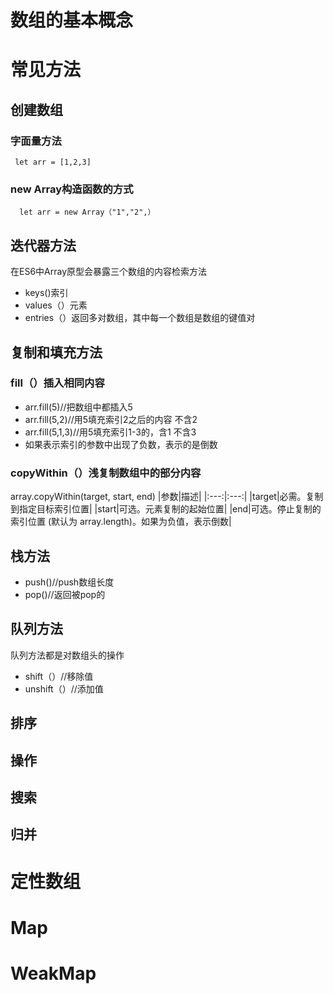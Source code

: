 # 数组的基本概念

# 常见方法
## 创建数组
### 字面量方法
` let arr = [1,2,3]`
### new Array构造函数的方式
```let arr = new Array(3) //长度为3的数组
  let arr = new Array（"1","2",）
```
## 迭代器方法
在ES6中Array原型会暴露三个数组的内容检索方法
- keys()索引
- values（）元素
- entries（）返回多对数组，其中每一个数组是数组的键值对
## 复制和填充方法
### fill（）插入相同内容
- arr.fill(5)//把数组中都插入5
- arr.fill(5,2)//用5填充索引2之后的内容 不含2
- arr.fill(5,1,3)//用5填充索引1-3的，含1 不含3
- 如果表示索引的参数中出现了负数，表示的是倒数
### copyWithin（）浅复制数组中的部分内容
array.copyWithin(target, start, end)
|参数|描述|
|:---:|:---:|
|target|必需。复制到指定目标索引位置|
|start|可选。元素复制的起始位置|
|end|可选。停止复制的索引位置 (默认为 array.length)。如果为负值，表示倒数|

## 栈方法
- push()//push数组长度
- pop()//返回被pop的
## 队列方法
队列方法都是对数组头的操作
- shift（）//移除值
- unshift（）//添加值
## 排序
## 操作
## 搜索
## 归并

# 定性数组
# Map
# WeakMap
